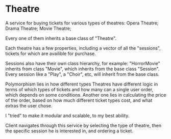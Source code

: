 # Theatre

A service for buying tickets for various types of theatres:
Opera Theatre;
Drama Theatre;
Movie Theatre;

Every one of them inherits a base class of "Theatre".

Each theatre has a few properties, including a vector of all the "sessions", tickets for which are availible for purchase.

Sessions also have their own class hierarchy, for example: "HorrorMovie" inherits from class "Movie", which inherits from the base class "Session".
Every session like a "Play", a "Choir", etc, will inherit from the base class.

Polymorphism lies in how different types Theatres have different logic in terms of which types of tickets and how many can a single user order, which depends on some conditions. Another one lies in calculating the price of the order, based on how much different ticket types cost, and what extras the user chose.

I "tried" to make it modular and scalable, to my best ability.

Client navigates through this service by selecting the type of theatre, then the specific session he is interested in, and ordering a ticket.
